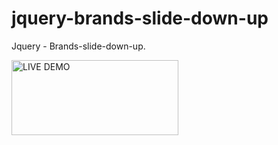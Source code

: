 jquery-brands-slide-down-up
===========================

Jquery - Brands-slide-down-up.

<a href="http://embed.plnkr.co/UhED5V/" title="LIVE DEMO by Jason Jenkins, on Flickr"><img src="https://farm8.staticflickr.com/7501/15980693355_84485608c4_o.png" width="267" height="120" alt="LIVE DEMO"></a>
